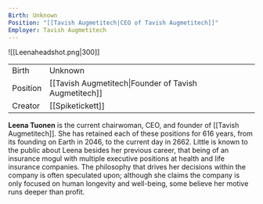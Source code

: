 ```yaml
---
Birth: Unknown
Position: "[[Tavish Augmetitech|CEO of Tavish Augmetitech]]"
Employer: Tavish Augmetitech
---
```

![[Leenaheadshot.png|300]]


|          |                                                       |
| -------- | ----------------------------------------------------- |
| Birth    | Unknown                                               |
| Position | [[Tavish Augmetitech\|Founder of Tavish Augmetitech]] |
| Creator  | [[Spiketickett]]                                      |

**Leena Tuonen** is the current chairwoman, CEO, and founder of [[Tavish Augmetitech]]. She has retained each of these positions for 616 years, from its founding on Earth in 2046, to the current day in 2662. Little is known to the public about Leena besides her previous career, that being of an insurance mogul with multiple executive positions at health and life insurance companies. The philosophy that drives her decisions within the company is often speculated upon; although she claims the company is only focused on human longevity and well-being, some believe her motive runs deeper than profit.